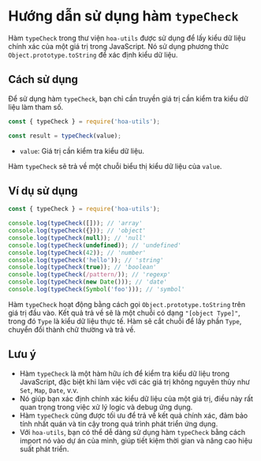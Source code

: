 # Hướng dẫn sử dụng hàm `typeCheck`

Hàm `typeCheck` trong thư viện `hoa-utils` được sử dụng để lấy kiểu dữ liệu chính xác của một giá trị trong JavaScript. Nó sử dụng phương thức `Object.prototype.toString` để xác định kiểu dữ liệu.

## Cách sử dụng

Để sử dụng hàm `typeCheck`, bạn chỉ cần truyền giá trị cần kiểm tra kiểu dữ liệu làm tham số.

```javascript
const { typeCheck } = require('hoa-utils');

const result = typeCheck(value);
```

- `value`: Giá trị cần kiểm tra kiểu dữ liệu.

Hàm `typeCheck` sẽ trả về một chuỗi biểu thị kiểu dữ liệu của `value`.

## Ví dụ sử dụng

```javascript
const { typeCheck } = require('hoa-utils');

console.log(typeCheck([])); // 'array'
console.log(typeCheck({})); // 'object'
console.log(typeCheck(null)); // 'null'
console.log(typeCheck(undefined)); // 'undefined'
console.log(typeCheck(42)); // 'number'
console.log(typeCheck('hello')); // 'string'
console.log(typeCheck(true)); // 'boolean'
console.log(typeCheck(/pattern/)); // 'regexp'
console.log(typeCheck(new Date())); // 'date'
console.log(typeCheck(Symbol('foo'))); // 'symbol'
```

Hàm `typeCheck` hoạt động bằng cách gọi `Object.prototype.toString` trên giá trị đầu vào. Kết quả trả về sẽ là một chuỗi có dạng `"[object Type]"`, trong đó `Type` là kiểu dữ liệu thực tế. Hàm sẽ cắt chuỗi để lấy phần `Type`, chuyển đổi thành chữ thường và trả về.

## Lưu ý

- Hàm `typeCheck` là một hàm hữu ích để kiểm tra kiểu dữ liệu trong JavaScript, đặc biệt khi làm việc với các giá trị không nguyên thủy như `Set`, `Map`, `Date`, v.v.
- Nó giúp bạn xác định chính xác kiểu dữ liệu của một giá trị, điều này rất quan trọng trong việc xử lý logic và debug ứng dụng.
- Hàm `typeCheck` cũng được tối ưu để trả về kết quả chính xác, đảm bảo tính nhất quán và tin cậy trong quá trình phát triển ứng dụng.
- Với `hoa-utils`, bạn có thể dễ dàng sử dụng hàm `typeCheck` bằng cách import nó vào dự án của mình, giúp tiết kiệm thời gian và nâng cao hiệu suất phát triển.